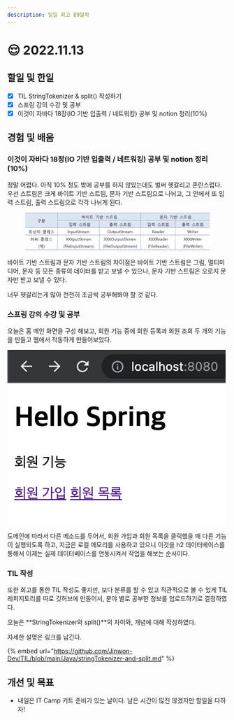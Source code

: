```yaml
---
description: 일일 회고 89일차
---
```


# 😌 2022.11.13

## 할일 및 한일&#x20;

* [x] TIL StringTokenizer & split() 작성하기&#x20;
* [x] 스프링 강의 수강 및 공부&#x20;
* [x] 이것이 자바다 18장(IO 기반 입출력 / 네트워킹) 공부 및 notion 정리(10%)&#x20;

## 경험 및 배움&#x20;

### 이것이 자바다 18장(IO 기반 입출력 / 네트워킹) 공부 및 notion 정리(10%)&#x20;

정말 어렵다. 아직 10% 정도 밖에 공부를 하지 않았는데도 벌써 헷갈리고 혼란스럽다. 우선 스트림은 크게 바이트 기반 스트림, 문자 기반 스트림으로 나뉘고, 그 안에서 또 입력 스트림, 출력 스트림으로 각각 나뉘게 된다.

<figure><img src="../.gitbook/assets/image.png" alt=""><figcaption></figcaption></figure>

바이트 기반 스트림과 문자 기반 스트림의 차이점은 바이트 기반 스트림은 그림, 멀티미디어, 문자 등 모든 종류의 데이터를 받고 보낼 수 있으나, 문자 기반 스트림은 오로지 문자만 받고 보낼 수 있다.

너무 헷갈리는게 많아 천천히 조금씩 공부해봐야 할 것 같다.

### 스프링 강의 수강 및 공부&#x20;

오늘은 홈 메인 화면을 구성 해보고, 회원 기능 중에 회원 등록과 회원 조회 두 개의 기능을 만들고 웹에서 작동하게 만들어보았다.

![](<../.gitbook/assets/image (1).png>)

도메인에 따라서 다른 메소드를 두어서, 회원 가입과 회원 목록을 클릭했을 때 다른 기능이 실행되도록 하고, 지금은 로컬 메모리를 사용하고 있으니 이것을 h2 데이터베이스를 통해서 이제는 실제 데이터베이스를 연동시켜서 작업을 해보는 순서이다.

### TIL 작성

또한 회고를 통한 TIL 작성도 좋지만, 보다 분류를 할 수 있고 직관적으로 볼 수 있게 TIL 레퍼지토리를 따로 깃허브에 만들어서, 분야 별로 공부한 정보를 업로드하기로 결정하였다.

오늘은 **StringTokenizer와 split()**의 차이와, 개념에 대해 작성하였다.

자세한 설명은 링크를 남긴다.

{% embed url="https://github.com/Jinwon-Dev/TIL/blob/main/Java/stringTokenizer-and-split.md" %}

## 개선 및 목표&#x20;

* 내일은 IT Camp 키트 준비가 있는 날이다. 남은 시간이 많진 않겠지만 할일을 다하자!&#x20;
